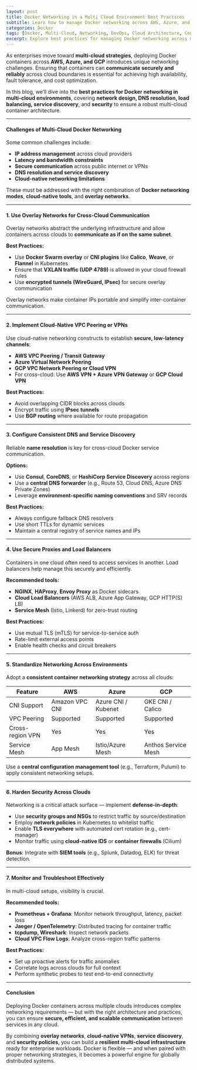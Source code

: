 ```yaml
---
layout: post
title: Docker Networking in a Multi Cloud Environment Best Practices
subtitle: Learn how to manage Docker networking across AWS, Azure, and GCP for seamless, secure, and scalable multi-cloud deployments
categories: Docker
tags: [Docker, Multi-Cloud, Networking, DevOps, Cloud Architecture, Containers, Kubernetes]
excerpt: Explore best practices for managing Docker networking across multi-cloud environments. Learn how to design secure, performant, and interoperable networks for containers in AWS, Azure, and GCP.
---
```

As enterprises move toward **multi-cloud strategies**, deploying Docker containers across **AWS, Azure, and GCP** introduces unique networking challenges. Ensuring that containers can **communicate securely and reliably** across cloud boundaries is essential for achieving high availability, fault tolerance, and cost optimization.

In this blog, we’ll dive into the **best practices for Docker networking in multi-cloud environments**, covering **network design, DNS resolution, load balancing, service discovery**, and **security** to ensure a robust multi-cloud container architecture.

---

#### Challenges of Multi-Cloud Docker Networking

Some common challenges include:

- **IP address management** across cloud providers
- **Latency and bandwidth constraints**
- **Secure communication** across public internet or VPNs
- **DNS resolution and service discovery**
- **Cloud-native networking limitations**

These must be addressed with the right combination of **Docker networking modes**, **cloud-native tools**, and **overlay networks**.

---

#### 1. Use Overlay Networks for Cross-Cloud Communication

Overlay networks abstract the underlying infrastructure and allow containers across clouds to **communicate as if on the same subnet**.

**Best Practices:**
- Use **Docker Swarm overlay** or **CNI plugins** like **Calico**, **Weave**, or **Flannel** in Kubernetes
- Ensure that **VXLAN traffic (UDP 4789)** is allowed in your cloud firewall rules
- Use **encrypted tunnels (WireGuard, IPsec)** for secure overlay communication

Overlay networks make container IPs portable and simplify inter-container communication.

---

#### 2. Implement Cloud-Native VPC Peering or VPNs

Use cloud-native networking constructs to establish **secure, low-latency channels**:

- **AWS VPC Peering / Transit Gateway**
- **Azure Virtual Network Peering**
- **GCP VPC Network Peering or Cloud VPN**
- For cross-cloud: Use **AWS VPN + Azure VPN Gateway** or **GCP Cloud VPN**

**Best Practices:**
- Avoid overlapping CIDR blocks across clouds
- Encrypt traffic using **IPsec tunnels**
- Use **BGP routing** where available for route propagation

---

#### 3. Configure Consistent DNS and Service Discovery

Reliable **name resolution** is key for cross-cloud Docker service communication.

**Options:**
- Use **Consul**, **CoreDNS**, or **HashiCorp Service Discovery** across regions
- Use a **central DNS forwarder** (e.g., Route 53, Cloud DNS, Azure DNS Private Zones)
- Leverage **environment-specific naming conventions** and SRV records

**Best Practices:**
- Always configure fallback DNS resolvers
- Use short TTLs for dynamic services
- Maintain a central registry of service names and IPs

---

#### 4. Use Secure Proxies and Load Balancers

Containers in one cloud often need to access services in another. Load balancers help manage this securely and efficiently.

**Recommended tools:**
- **NGINX**, **HAProxy**, **Envoy Proxy** as Docker sidecars
- **Cloud Load Balancers** (AWS ALB, Azure App Gateway, GCP HTTP(S) LB)
- **Service Mesh** (Istio, Linkerd) for zero-trust routing

**Best Practices:**
- Use mutual TLS (mTLS) for service-to-service auth
- Rate-limit external access points
- Enable health checks and circuit breakers

---

#### 5. Standardize Networking Across Environments

Adopt a **consistent container networking strategy** across all clouds:

| Feature         | AWS                   | Azure                 | GCP                    |
|------------------|------------------------|------------------------|------------------------|
| CNI Support       | Amazon VPC CNI         | Azure CNI / Kubenet    | GKE CNI / Calico       |
| VPC Peering       | Supported              | Supported              | Supported              |
| Cross-region VPN  | Yes                   | Yes                   | Yes                   |
| Service Mesh      | App Mesh               | Istio/Azure Mesh       | Anthos Service Mesh    |

Use a **central configuration management tool** (e.g., Terraform, Pulumi) to apply consistent networking setups.

---

#### 6. Harden Security Across Clouds

Networking is a critical attack surface — implement **defense-in-depth**:

- Use **security groups and NSGs** to restrict traffic by source/destination
- Employ **network policies** in Kubernetes to whitelist traffic
- Enable **TLS everywhere** with automated cert rotation (e.g., cert-manager)
- Monitor traffic using **cloud-native IDS** or **container firewalls** (Cilium)

**Bonus**: Integrate with **SIEM tools** (e.g., Splunk, Datadog, ELK) for threat detection.

---

#### 7. Monitor and Troubleshoot Effectively

In multi-cloud setups, visibility is crucial.

**Recommended tools:**
- **Prometheus + Grafana**: Monitor network throughput, latency, packet loss
- **Jaeger / OpenTelemetry**: Distributed tracing for container traffic
- **tcpdump, Wireshark**: Inspect network packets
- **Cloud VPC Flow Logs**: Analyze cross-region traffic patterns

**Best Practices:**
- Set up proactive alerts for traffic anomalies
- Correlate logs across clouds for full context
- Perform synthetic probes to test end-to-end connectivity

---

#### Conclusion

Deploying Docker containers across multiple clouds introduces complex networking requirements — but with the right architecture and practices, you can ensure **secure, efficient, and scalable communication** between services in any cloud.

By combining **overlay networks**, **cloud-native VPNs**, **service discovery**, and **security policies**, you can build a **resilient multi-cloud infrastructure** ready for enterprise workloads. Docker is flexible — and when paired with proper networking strategies, it becomes a powerful engine for globally distributed systems.
